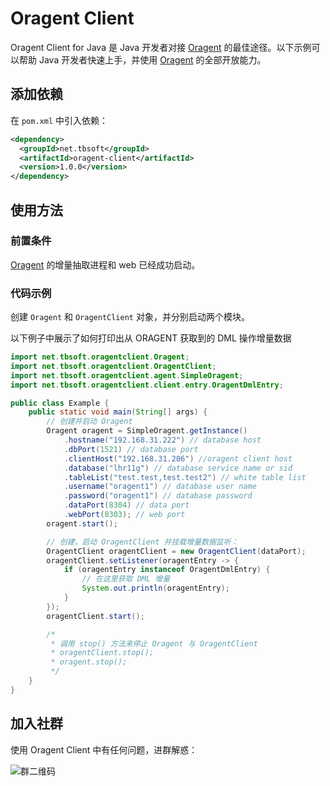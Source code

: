 # Oragent Client

Oragent Client for Java 是 Java 开发者对接 [Oragent](https://github.com/tb-soft/synjq-web/pkgs/container/oragent) 的最佳途径。以下示例可以帮助 Java 开发者快速上手，并使用 [Oragent](https://github.com/tb-soft/synjq-web/pkgs/container/oragent) 的全部开放能力。

## 添加依赖

在 `pom.xml` 中引入依赖：

```xml
<dependency>
  <groupId>net.tbsoft</groupId>
  <artifactId>oragent-client</artifactId>
  <version>1.0.0</version>
</dependency>
```

## 使用方法

### 前置条件

[Oragent](https://github.com/tb-soft/synjq-web/pkgs/container/oragent) 的增量抽取进程和 web 已经成功启动。

### 代码示例

创建 `Oragent` 和 `OragentClient` 对象，并分别启动两个模块。

以下例子中展示了如何打印出从 ORAGENT 获取到的 DML 操作增量数据

```Java
import net.tbsoft.oragentclient.Oragent;
import net.tbsoft.oragentclient.OragentClient;
import net.tbsoft.oragentclient.agent.SimpleOragent;
import net.tbsoft.oragentclient.client.entry.OragentDmlEntry;

public class Example {
    public static void main(String[] args) {
        // 创建并启动 Oragent
        Oragent oragent = SimpleOragent.getInstance()
            .hostname("192.168.31.222") // database host
            .dbPort(1521) // database port
            .clientHost("192.168.31.206") //oragent client host
            .database("lhr11g") // database service name or sid
            .tableList("test.test,test.test2") // white table list
            .username("oragent1") // database user name
            .password("oragent1") // database password
            .dataPort(8304) // data port
            .webPort(8303); // web port
        oragent.start();

        // 创建，启动 OragentClient 并挂载增量数据监听：
        OragentClient oragentClient = new OragentClient(dataPort);
        oragentClient.setListener(oragentEntry -> {
            if (oragentEntry instanceof OragentDmlEntry) {
                // 在这里获取 DML 增量
                System.out.println(oragentEntry);
            }
        });
        oragentClient.start();

        /*
         * 调用 stop() 方法来停止 Oragent 与 OragentClient
         * oragentClient.stop();
         * oragent.stop();
         */
    }
}
```

## 加入社群

使用 Oragent Client 中有任何问题，进群解惑：

![群二维码](https://image-1302181629.cos.ap-beijing.myqcloud.com/oragent_group.png)
